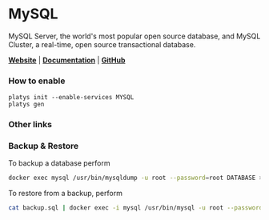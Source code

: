# MySQL

MySQL Server, the world's most popular open source database, and MySQL Cluster, a real-time, open source transactional database. 

**[Website](https://www.mysql.com/)** | **[Documentation](https://dev.mysql.com/doc/)** | **[GitHub](https://github.com/mysql)**

### How to enable

```
platys init --enable-services MYSQL
platys gen
```

### Other links



### Backup & Restore

To backup a database perform

```bash
docker exec mysql /usr/bin/mysqldump -u root --password=root DATABASE > backup.sql
```

To restore from a backup, perform

```bash
cat backup.sql | docker exec -i mysql /usr/bin/mysql -u root --password=root DATABASE
```
